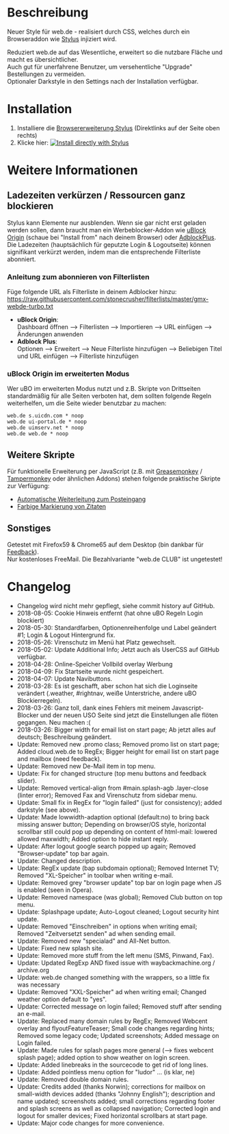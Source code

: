# Beschreibung

Neuer Style für web.de - realisiert durch CSS, welches durch ein Browseraddon wie [Stylus](https://add0n.com/stylus.html) injiziert wird.

Reduziert web.de auf das Wesentliche, erweitert so die nutzbare Fläche und macht es übersichtlicher.  
Auch gut für unerfahrene Benutzer, um versehentliche "Upgrade" Bestellungen zu vermeiden.  
Optionaler Darkstyle in den Settings nach der Installation verfügbar.



# Installation

1. Installiere die [Browsererweiterung Stylus](https://add0n.com/stylus.html) (Direktlinks auf der Seite oben rechts)
2. Klicke hier: [![Install directly with Stylus](https://img.shields.io/badge/Install%20directly%20with-Stylus-238b8b.svg)](https://raw.githubusercontent.com/stonecrusher/stylus-UserCSS/master/WEBde/webde-geputzt.user.css)



# Weitere Informationen

## Ladezeiten verkürzen / Ressourcen ganz blockieren

Stylus kann Elemente nur ausblenden. Wenn sie gar nicht erst geladen werden sollen, dann braucht man ein Werbeblocker-Addon wie [uBlock Origin](https://github.com/gorhill/uBlock/wiki) (schaue bei "Install from" nach deinem Browser) oder [AdblockPlus](https://adblockplus.org/).  
Die Ladezeiten (hauptsächlich für geputzte Login & Logoutseite) können signifikant verkürzt werden, indem man die entsprechende Filterliste abonniert.

### Anleitung zum abonnieren von Filterlisten
Füge folgende URL als Filterliste in deinem Adblocker hinzu:  
https://raw.githubusercontent.com/stonecrusher/filterlists/master/gmx-webde-turbo.txt

- **uBlock Origin**:  
  Dashboard öffnen --> Filterlisten --> Importieren --> URL einfügen --> Änderungen anwenden
- **Adblock Plus**:  
  Optionen --> Erweitert --> Neue Filterliste hinzufügen --> Beliebigen Titel und URL einfügen --> Filterliste hinzufügen

### uBlock Origin im erweiterten Modus
Wer uBO im erweiterten Modus nutzt und z.B. Skripte von Drittseiten standardmäßig für alle Seiten verboten hat, dem sollten folgende Regeln weiterhelfen, um die Seite wieder benutzbar zu machen:
```
web.de s.uicdn.com * noop
web.de ui-portal.de * noop
web.de uimserv.net * noop
web.de web.de * noop
```


## Weitere Skripte

Für funktionelle Erweiterung per JavaScript (z.B. mit [Greasemonkey](https://www.greasespot.net/) / [Tampermonkey](https://tampermonkey.net/) oder ähnlichen Addons) stehen folgende praktische Skripte zur Verfügung:

- [Automatische Weiterleitung zum Posteingang](https://greasyfork.org/de/scripts/32227)
- [Farbige Markierung von Zitaten](https://greasyfork.org/de/scripts/40783)


## Sonstiges

Getestet mit Firefox59 & Chrome65 auf dem Desktop (bin dankbar für [Feedback](https://github.com/stonecrusher/stylus-UserCSS/issues)).  
Nur kostenloses FreeMail. Die Bezahlvariante "web.de CLUB" ist ungetestet!

# Changelog

- Changelog wird nicht mehr gepflegt, siehe commit history auf GitHub.
- 2018-08-05: Cookie Hinweis entfernt (hat ohne uBO Regeln Login blockiert)
- 2018-05-30: Standardfarben, Optionenreihenfolge und Label geändert #1; Login & Logout Hintergrund fix.
- 2018-05-26: Virenschutz im Menü hat Platz gewechselt.
- 2018-05-02: Update Additional Info; Jetzt auch als UserCSS auf GitHub verfügbar.
- 2018-04-28: Online-Speicher Vollbild overlay Werbung
- 2018-04-09: Fix Startseite wurde nicht gespeichert.
- 2018-04-07: Update Navibuttons.
- 2018-03-28: Es ist geschafft, aber schon hat sich die Loginseite verändert (.weather, #rightnav, weiße Unterstriche, andere uBO Blockierregeln).
- 2018-03-26: Ganz toll, dank eines Fehlers mit meinem Javascript-Blocker und der neuen USO Seite sind jetzt die Einstellungen alle flöten gegangen. Neu machen :(
- 2018-03-26: Bigger width for email list on start page; Ab jetzt alles auf deutsch; Beschreibung geändert.
- Update: Removed new .promo class; Removed promo list on start page; Added cloud.web.de to RegEx; Bigger height for email list on start page and mailbox (need feedback).
- Update: Removed new De-Mail item in top menu.
- Update: Fix for changed structure (top menu buttons and feedback slider).
- Update: Removed vertical-align from #main.splash-agb .layer-close (linter error); Removed Fax and Virenschutz from sidebar menu.
- Update: Small fix in RegEx for "login failed" (just for consistency); added darkstyle (see above).
- Update: Made lowwidth-adaption optional (default:no) to bring back missing answer button; Depending on browser/OS style, horizontal scrollbar still could pop up depending on content of html-mail: lowered allowed maxwidth; Added option to hide instant reply.
- Update: After logout google search popped up again; Removed "Browser-update" top bar again.
- Update: Changed description.
- Update: RegEx update (bap subdomain optional); Removed Internet TV; Removed "XL-Speicher" in toolbar when writing e-mail.
- Update: Removed grey "browser update" top bar on login page when JS is enabled (seen in Opera).
- Update: Removed namespace (was global); Removed Club button on top menu.
- Update: Splashpage update; Auto-Logout cleaned; Logout security hint update.
- Update: Removed "Einschreiben" in options when writing email; Removed "Zeitversetzt senden" ad when sending email.
- Update: Removed new "specialad" and All-Net button.
- Update: Fixed new splash site.
- Update: Removed more stuff from the left menu (SMS, Pinwand, Fax).
- Update: Updated RegExp AND fixed issue with waybackmachine.org / archive.org
- Update: web.de changed something with the wrappers, so a little fix was necessary
- Update: Removed "XXL-Speicher" ad when writing email; Changed weather option default to "yes".
- Update: Corrected message on login failed; Removed stuff after sending an e-mail.
- Update: Replaced many domain rules by RegEx; Removed Webcent overlay and flyoutFeatureTeaser; Small code changes regarding hints; Removed some legacy code; Updated screenshots; Added message on Login failed.
- Update: Made rules for splash pages more general (--> fixes webcent splash page); added option to show weather on login screen.
- Update: Added linebreaks in the sourcecode to get rid of long lines.
- Update: Added pointless menu option for "ludor" ... (is klar, ne)
- Update: Removed double domain rules.
- Update: Credits added (thanks Norwin); corrections for mailbox on small-width devices added (thanks "Johnny English"); description and name updated; screenshots added; small corrections regarding footer and splash screens as well as collapsed navigation; Corrected login and logout for smaller devices; Fixed horizontal scrollbars at start page.
- Update: Major code changes for more convenience.
